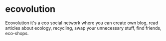 # ecovolution
Ecovolution it's a eco social network where you can create own blog, read articles about ecology, recycling, swap your unnecessary stuff, find friends, eco-shops.

